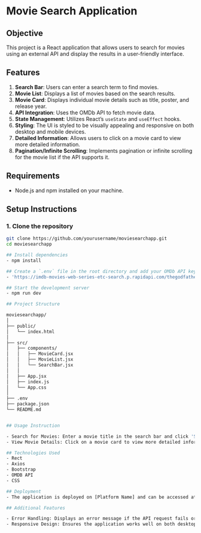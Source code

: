 # Movie Search Application

## Objective
This project is a React application that allows users to search for movies using an external API and display the results in a user-friendly interface.

## Features
1. **Search Bar**: Users can enter a search term to find movies.
2. **Movie List**: Displays a list of movies based on the search results.
3. **Movie Card**: Displays individual movie details such as title, poster, and release year.
4. **API Integration**: Uses the OMDb API to fetch movie data.
5. **State Management**: Utilizes React’s `useState` and `useEffect` hooks.
6. **Styling**: The UI is styled to be visually appealing and responsive on both desktop and mobile devices.
7. **Detailed Information**: Allows users to click on a movie card to view more detailed information.
8. **Pagination/Infinite Scrolling**: Implements pagination or infinite scrolling for the movie list if the API supports it.

## Requirements
- Node.js and npm installed on your machine.

## Setup Instructions

### 1. Clone the repository
```bash
git clone https://github.com/yourusername/moviesearchapp.git
cd moviesearchapp

## Install dependencies
- npm install

## Create a `.env` file in the root directory and add your OMDb API key
- 'https://imdb-movies-web-series-etc-search.p.rapidapi.com/thegodfather.json'

## Start the development server
- npm run dev

## Project Structure

moviesearchapp/
│
├── public/
│   └── index.html
│
├── src/
│   ├── components/
│   │   ├── MovieCard.jsx
│   │   ├── MovieList.jsx
│   │   └── SearchBar.jsx
│   │
│   ├── App.jsx
│   ├── index.js
│   └── App.css
│
├── .env
├── package.json
└── README.md


## Usage Instruction

- Search for Movies: Enter a movie title in the search bar and click 'Search'.
- View Movie Details: Click on a movie card to view more detailed information in a modal.

## Technologies Used
- Rect
- Axios
- Bootstrap
- OMDB API
- CSS

## Deployment
- The application is deployed on [Platform Name] and can be accessed at [Live Demo Link].

## Additional Features

- Error Handling: Displays an error message if the API request fails or returns no results.
- Responsive Design: Ensures the application works well on both desktop and mobile devices.



